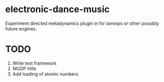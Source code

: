 electronic-dance-music
======================

Experiment directed metadynamics plugin in for lammps or other
possibly future engines. 


TODO
===============

1. Write test framework
2. MGDP Hills 
3. Add loading of atomic numbers
